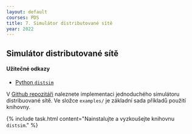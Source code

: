 ```yaml
---
layout: default
courses: PDS
title: 7. Simulátor distributované sítě
year: 2022
---
```


## Simulátor distributované sítě

#### Užitečné odkazy
* [Python `distsim`](https://github.com/mikulatomas/distsim)

V [Github repozitáři](https://github.com/mikulatomas/distsim) naleznete implementaci jednoduchého simulátoru distribuované sítě. Ve složce `examples/` je základní sada příkladů použití knihovny.

{% include task.html content="Nainstalujte a vyzkoušejte knihovnu `distsim`." %}
